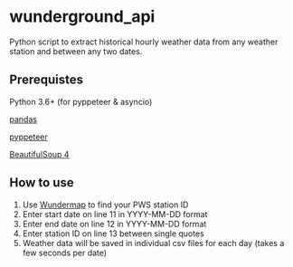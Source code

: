 # wunderground_api
Python script to extract historical hourly weather data from any weather station and between any two dates.

## Prerequistes
Python 3.6+ (for pyppeteer & asyncio)

[pandas](https://pandas.pydata.org/)

[pyppeteer](https://pypi.org/project/pyppeteer/)

[BeautifulSoup 4](https://pypi.org/project/beautifulsoup4/)


## How to use
1. Use [Wundermap](https://www.wunderground.com/wundermap) to find your PWS station ID
2. Enter start date on line 11 in YYYY-MM-DD format
3. Enter end date on line 12 in YYYY-MM-DD format
4. Enter station ID on line 13 between single quotes
5. Weather data will be saved in individual csv files for each day (takes a few seconds per date)
